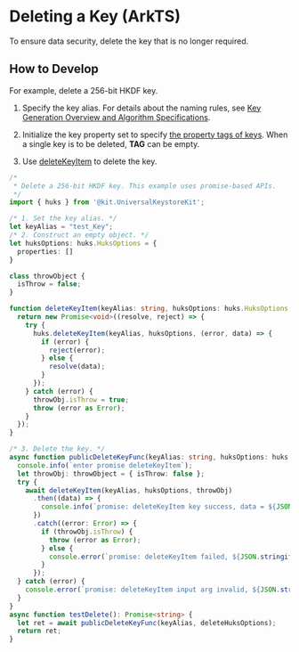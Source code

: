 # Deleting a Key (ArkTS)

To ensure data security, delete the key that is no longer required.

## How to Develop

For example, delete a 256-bit HKDF key.

1. Specify the key alias. For details about the naming rules, see [Key Generation Overview and Algorithm Specifications](huks-key-generation-overview.md).

2. Initialize the key property set to specify [the property tags of keys](../../reference/apis-universal-keystore-kit/_huks_type_api.md#oh_huks_tag). When a single key is to be deleted, **TAG** can be empty.

3. Use [deleteKeyItem](../../reference/apis-universal-keystore-kit/js-apis-huks.md#huksdeletekeyitem9) to delete the key.

```ts
/*
 * Delete a 256-bit HKDF key. This example uses promise-based APIs.
 */
import { huks } from '@kit.UniversalKeystoreKit';

/* 1. Set the key alias. */
let keyAlias = "test_Key";
/* 2. Construct an empty object. */
let huksOptions: huks.HuksOptions = {
  properties: []
}

class throwObject {
  isThrow = false;
}

function deleteKeyItem(keyAlias: string, huksOptions: huks.HuksOptions, throwObj: throwObject) {
  return new Promise<void>((resolve, reject) => {
    try {
      huks.deleteKeyItem(keyAlias, huksOptions, (error, data) => {
        if (error) {
          reject(error);
        } else {
          resolve(data);
        }
      });
    } catch (error) {
      throwObj.isThrow = true;
      throw (error as Error);
    }
  });
}

/* 3. Delete the key. */
async function publicDeleteKeyFunc(keyAlias: string, huksOptions: huks.HuksOptions) {
  console.info(`enter promise deleteKeyItem`);
  let throwObj: throwObject = { isThrow: false };
  try {
    await deleteKeyItem(keyAlias, huksOptions, throwObj)
      .then((data) => {
        console.info(`promise: deleteKeyItem key success, data = ${JSON.stringify(data)}`);
      })
      .catch((error: Error) => {
        if (throwObj.isThrow) {
          throw (error as Error);
        } else {
          console.error(`promise: deleteKeyItem failed, ${JSON.stringify(error)}`);
        }
      });
  } catch (error) {
    console.error(`promise: deleteKeyItem input arg invalid, ${JSON.stringify(error)}`);
  }
}
async function testDelete(): Promise<string> {
  let ret = await publicDeleteKeyFunc(keyAlias, deleteHuksOptions);
  return ret;
}
```
